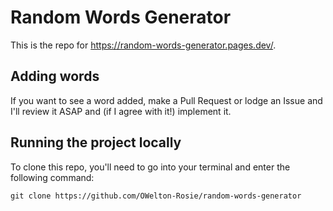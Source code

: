 # Random Words Generator
This is the repo for <a href="https://random-words-generator.pages.dev/">https://random-words-generator.pages.dev/</a>.

## Adding words
If you want to see a word added, make a Pull Request or lodge an Issue and I'll review it ASAP and (if I agree with it!) implement it.

## Running the project locally
To clone this repo, you'll need to go into your terminal and enter the following command:

```
git clone https://github.com/OWelton-Rosie/random-words-generator
```


